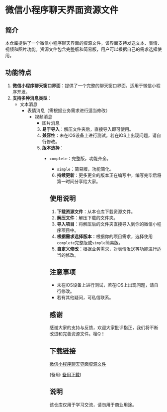 # 微信小程序聊天界面资源文件

## 简介

本仓库提供了一个微信小程序聊天界面的资源文件，该界面支持发送文本、表情、视频和图片功能。资源文件包含完整版和简易版，用户可以根据自己的需求选择使用。

## 功能特点

1. **微信小程序聊天窗口界面**：提供了一个完整的聊天窗口界面，适用于微信小程序开发。
2. **支持多种消息类型**：
   - 文本消息
      - 表情消息（需根据业务需求进行适当修改）
         - 视频消息
            - 图片消息
            3. **易于导入**：解压文件夹后，直接导入即可使用。
            4. **兼容性**：未在iOS设备上进行测试，若在iOS上出现问题，请自行修改。
            5. **版本选择**：
               - `complete`：完整版，功能齐全。
                  - `simple`：简易版，功能简化。
                  6. **持续更新**：更多更全的版本正在编写中，编写完毕后将第一时间分享给大家。

                  ## 使用说明

                  1. **下载资源文件**：从本仓库下载资源文件。
                  2. **解压文件**：解压下载的文件夹。
                  3. **导入项目**：将解压后的文件夹直接导入到你的微信小程序项目中。
                  4. **根据需求选择版本**：根据你的项目需求，选择使用`complete`完整版或`simple`简易版。
                  5. **自定义修改**：根据业务需求，对表情发送等功能进行适当的修改。

                  ## 注意事项

                  - 未在iOS设备上进行测试，若在iOS上出现问题，请自行修改。
                  - 若有其他疑问，可私信联系。

                  ## 感谢

                  感谢大家的支持与反馈，欢迎大家批评指正，我们将不断改进和完善资源文件。栓Q！

                  ## 下载链接
                  [微信小程序聊天界面资源文件](https://pan.quark.cn/s/be720c22fb30) 

                  (备用: [备用下载](https://pan.baidu.com/s/1ZWSGjabBroeDfKjoNexkvA?pwd=1234))

                  ## 说明

                  该仓库仅用于学习交流，请勿用于商业用途。
